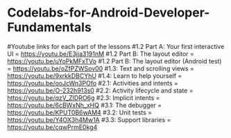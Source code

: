 # Codelabs-for-Android-Developer-Fundamentals

#Youtube links for each part of the lessons
#1.2 Part A: Your first interactive UI = https://youtu.be/E3jja3191nM
#1.2 Part B: The layout editor = https://youtu.be/uYoPkMFxTVo
#1.2 Part B: The layout editor (Android test) = https://youtu.be/oZfPZWSov00
#1.3: Text and scrolling views = https://youtu.be/9xrkkDBCYhU
#1.4: Learn to help yourself = https://youtu.be/ooJcWn3POfo
#2.1: Activities and intents = https://youtu.be/O-232h913s0
#2.2: Activity lifecycle and state = https://youtu.be/qzV_ZIDRO6g
#2.3: Implicit intents = https://youtu.be/6cBWxNh_xHQ
#3.1: The debugger = https://youtu.be/KPUT0B6wAM4
#3.2: Unit tests = https://youtu.be/Y4OX3h4Mw1A
#3.3: Support libraries = https://youtu.be/cqwPrmE0kg4
